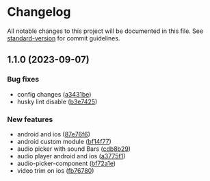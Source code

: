 # Changelog

All notable changes to this project will be documented in this file. See [standard-version](https://github.com/conventional-changelog/standard-version) for commit guidelines.

## 1.1.0 (2023-09-07)


### Bug fixes

* config changes ([a3431be](https://github.com/adityab-shivamoon/react-native-video-trim/commit/a3431bec4b522a369c0cc0bebd380c1d0d3fff88))
* husky lint disable ([b3e7425](https://github.com/adityab-shivamoon/react-native-video-trim/commit/b3e7425cdefaa4a5662ae375f55e9562d163f980))


### New features

* android and ios ([87e76f6](https://github.com/adityab-shivamoon/react-native-video-trim/commit/87e76f6e955631e03cdc2da6333964e85faa1aa7))
* android custom module ([bf14f77](https://github.com/adityab-shivamoon/react-native-video-trim/commit/bf14f77fb9570acb02dc2e65645e6715fa625afc))
* audio picker with sound Bars ([cdb8b29](https://github.com/adityab-shivamoon/react-native-video-trim/commit/cdb8b293da5b784913ff7fa5b4814059bcf92067))
* audio player android and ios ([a3775f1](https://github.com/adityab-shivamoon/react-native-video-trim/commit/a3775f1e212a0fd24d0060a0f9ed729600330058))
* audio-picker-component ([bf72a1e](https://github.com/adityab-shivamoon/react-native-video-trim/commit/bf72a1e486cf248d4d4af9819a10362ca00cee3f))
* video trim on ios ([fb76780](https://github.com/adityab-shivamoon/react-native-video-trim/commit/fb7678015d66bfa6e09bbcca2d31ed8ef3d3cd77))
